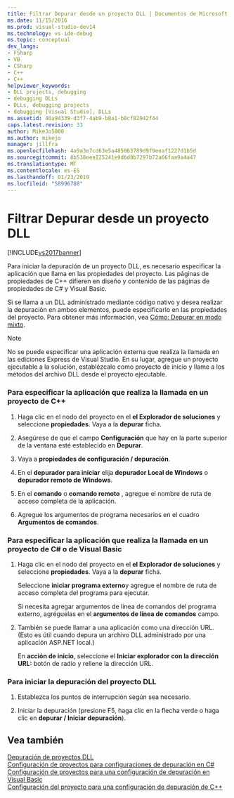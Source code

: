 ```yaml
---
title: Filtrar Depurar desde un proyecto DLL | Documentos de Microsoft
ms.date: 11/15/2016
ms.prod: visual-studio-dev14
ms.technology: vs-ide-debug
ms.topic: conceptual
dev_langs:
- FSharp
- VB
- CSharp
- C++
- C++
helpviewer_keywords:
- DLL projects, debugging
- debugging DLLs
- DLLs, debugging projects
- debugging [Visual Studio], DLLs
ms.assetid: 40a94339-d3f7-4ab9-b8a1-b8cf82942f44
caps.latest.revision: 33
author: MikeJo5000
ms.author: mikejo
manager: jillfra
ms.openlocfilehash: 4a9a3e7cd63e5a485063789d9f9eeaf1227d1b5d
ms.sourcegitcommit: 8b538eea125241e9d6d8b7297b72a66faa9a4a47
ms.translationtype: MT
ms.contentlocale: es-ES
ms.lasthandoff: 01/23/2019
ms.locfileid: "58996788"
---
```

# <a name="how-to-debug-from-a-dll-project"></a>Filtrar Depurar desde un proyecto DLL
[!INCLUDE[vs2017banner](../includes/vs2017banner.md)]

Para iniciar la depuración de un proyecto DLL, es necesario especificar la aplicación que llama en las propiedades del proyecto. Las páginas de propiedades de C++ difieren en diseño y contenido de las páginas de propiedades de C# y Visual Basic.  
  
 Si se llama a un DLL administrado mediante código nativo y desea realizar la depuración en ambos elementos, puede especificarlo en las propiedades del proyecto. Para obtener más información, vea [Cómo: Depurar en modo mixto](../debugger/how-to-debug-in-mixed-mode.md).  
  
> [!NOTE]
>  No se puede especificar una aplicación externa que realiza la llamada en las ediciones Express de Visual Studio. En su lugar, agregue un proyecto ejecutable a la solución, establézcalo como proyecto de inicio y llame a los métodos del archivo DLL desde el proyecto ejecutable.  
  
### <a name="to-specify-the-calling-application-in-a-c-project"></a>Para especificar la aplicación que realiza la llamada en un proyecto de C++  
  
1.  Haga clic en el nodo del proyecto en el **el Explorador de soluciones** y seleccione **propiedades**. Vaya a la **depurar** ficha.  
  
2.  Asegúrese de que el campo **Configuración** que hay en la parte superior de la ventana esté establecido en **Depurar**.  
  
3.  Vaya a **propiedades de configuración / depuración**.  
  
4.  En el **depurador para iniciar** elija **depurador Local de Windows** o **depurador remoto de Windows**.  
  
5.  En el **comando** o **comando remoto** , agregue el nombre de ruta de acceso completa de la aplicación.  
  
6.  Agregue los argumentos de programa necesarios en el cuadro **Argumentos de comandos**.  
  
### <a name="to-specify-the-calling-application-in-a-c-or-visual-basic-project"></a>Para especificar la aplicación que realiza la llamada en un proyecto de C# o de Visual Basic  
  
1.  Haga clic en el nodo del proyecto en el **el Explorador de soluciones** y seleccione **propiedades**. Vaya a la **depurar** ficha.  
  
     Seleccione **iniciar programa externo**y agregue el nombre de ruta de acceso completa del programa para ejecutar.  
  
     Si necesita agregar argumentos de línea de comandos del programa externo, agréguelas en el **argumentos de línea de comandos** campo.  
  
2.  También se puede llamar a una aplicación como una dirección URL. (Esto es útil cuando depura un archivo DLL administrado por una aplicación ASP.NET local.)  
  
     En **acción de inicio**, seleccione el **Iniciar explorador con la dirección URL:** botón de radio y rellene la dirección URL.  
  
### <a name="to-start-debugging-from-the-dll-project"></a>Para iniciar la depuración del proyecto DLL  
  
1.  Establezca los puntos de interrupción según sea necesario.  
  
2.  Iniciar la depuración (presione F5, haga clic en la flecha verde o haga clic en **depurar / Iniciar depuración**).  
  
## <a name="see-also"></a>Vea también  
 [Depuración de proyectos DLL](../debugger/debugging-dll-projects.md)   
 [Configuración de proyectos para configuraciones de depuración en C#](../debugger/project-settings-for-csharp-debug-configurations.md)   
 [Configuración de proyectos para una configuración de depuración en Visual Basic](../debugger/project-settings-for-a-visual-basic-debug-configuration.md)   
 [Configuración del proyecto para una configuración de depuración de C++](../debugger/project-settings-for-a-cpp-debug-configuration.md)
